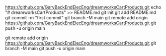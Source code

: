 https://github.com/GaryBackEndElecEng/dreamworksCartProducts.git
echo "# dreamworksCartProducts" >> README.md
git init
git add README.md
git commit -m "first commit"
git branch -M main
git remote add origin https://github.com/GaryBackEndElecEng/dreamworksCartProducts.git
git push -u origin main

git remote add origin https://github.com/GaryBackEndElecEng/dreamworksCartProducts.git
git branch -M main
git push -u origin main